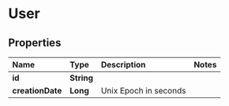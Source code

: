 # User

## Properties

| Name | Type | Description | Notes |
| :--- | :--- | :--- | :--- |
| **id** | **String** |  |  |
| **creationDate** | **Long** | Unix Epoch in seconds |  |

